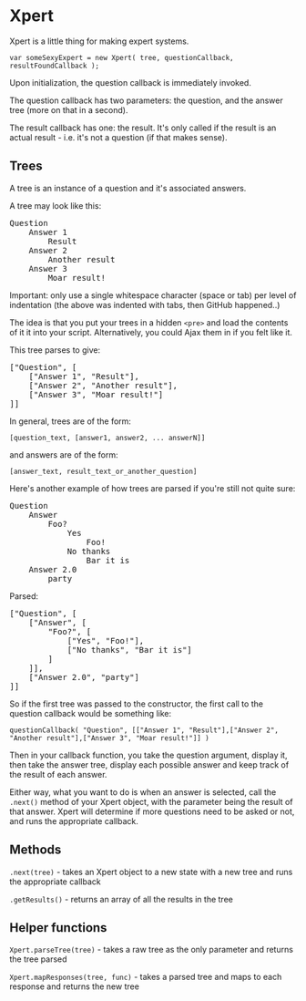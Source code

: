 Xpert
=====

Xpert is a little thing for making expert systems.

`var someSexyExpert = new Xpert( tree, questionCallback, resultFoundCallback );`

Upon initialization, the question callback is immediately invoked.

The question callback has two parameters: the question, and the answer tree (more on that in a second).

The result callback has one: the result. It's only called if the result is an actual result - i.e. it's not a question (if that makes sense).

Trees
-----

A tree is an instance of a question and it's associated answers.

A tree may look like this:

<pre>Question
	Answer 1
		Result
	Answer 2
		Another result
	Answer 3
		Moar result!</pre>

Important: only use a single whitespace character (space or tab) per level of indentation (the above was indented with tabs, then GitHub happened..)

The idea is that you put your trees in a hidden `<pre>` and load the contents of it it into your script. Alternatively, you could Ajax them in if you felt like it.

This tree parses to give:

<pre>["Question", [
	["Answer 1", "Result"],
	["Answer 2", "Another result"],
	["Answer 3", "Moar result!"]
]]</pre>

In general, trees are of the form:

`[question_text, [answer1, answer2, ... answerN]]`

and answers are of the form:

`[answer_text, result_text_or_another_question]`

Here's another example of how trees are parsed if you're still not quite sure:

<pre>Question
	Answer
		Foo?
			Yes
				Foo!
			No thanks
				Bar it is
	Answer 2.0
		party</pre>

Parsed:

<pre>["Question", [
	["Answer", [
		"Foo?", [
			["Yes", "Foo!"],
			["No thanks", "Bar it is"]
		]
	]],
	["Answer 2.0", "party"]
]]</pre>

So if the first tree was passed to the constructor, the first call to the question callback would be something like:

`questionCallback( "Question", [["Answer 1", "Result"],["Answer 2", "Another result"],["Answer 3", "Moar result!"]] )`

Then in your callback function, you take the question argument, display it, then take the answer tree, display each possible answer and keep track of the result of each answer.

Either way, what you want to do is when an answer is selected, call the `.next()` method of your Xpert object, with the parameter being the result of that answer. Xpert will determine if more questions need to be asked or not, and runs the appropriate callback.

Methods
-------

`.next(tree)` - takes an Xpert object to a new state with a new tree and runs the appropriate callback

`.getResults()` - returns an array of all the results in the tree

Helper functions
----------------

`Xpert.parseTree(tree)` - takes a raw tree as the only parameter and returns the tree parsed

`Xpert.mapResponses(tree, func)` - takes a parsed tree and maps to each response and returns the new tree